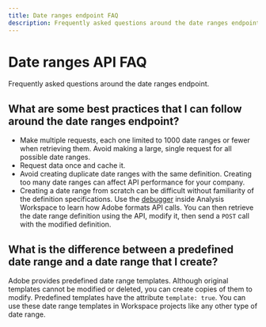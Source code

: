 ```yaml
---
title: Date ranges endpoint FAQ
description: Frequently asked questions around the date ranges endpoint.
---
```


# Date ranges API FAQ

Frequently asked questions around the date ranges endpoint.

## What are some best practices that I can follow around the date ranges endpoint?

* Make multiple requests, each one limited to 1000 date ranges or fewer when retrieving them. Avoid making a large, single request for all possible date ranges.
* Request data once and cache it.
* Avoid creating duplicate date ranges with the same definition. Creating too many date ranges can affect API performance for your company.
* Creating a date range from scratch can be difficult without familiarity of the definition specifications. Use the [debugger](../reports/debugger.md) inside Analysis Workspace to learn how Adobe formats API calls. You can then retrieve the date range definition using the API, modify it, then send a `POST` call with the modified definition.

## What is the difference between a predefined date range and a date range that I create?

Adobe provides predefined date range templates. Although original templates cannot be modified or deleted, you can create copies of them to modify. Predefined templates have the attribute `template: true`. You can use these date range templates in Workspace projects like any other type of date range.
